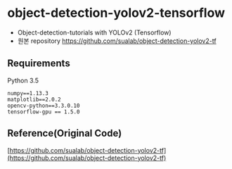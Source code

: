 # object-detection-yolov2-tensorflow
- Object-detection-tutorials with YOLOv2 (Tensorflow)
- 원본 repository https://github.com/sualab/object-detection-yolov2-tf

## Requirements
Python 3.5
```
numpy==1.13.3
matplotlib==2.0.2
opencv-python==3.3.0.10
tensorflow-gpu == 1.5.0
```

## Reference(Original Code)
[https://github.com/sualab/object-detection-yolov2-tf](https://github.com/sualab/object-detection-yolov2-tf)
